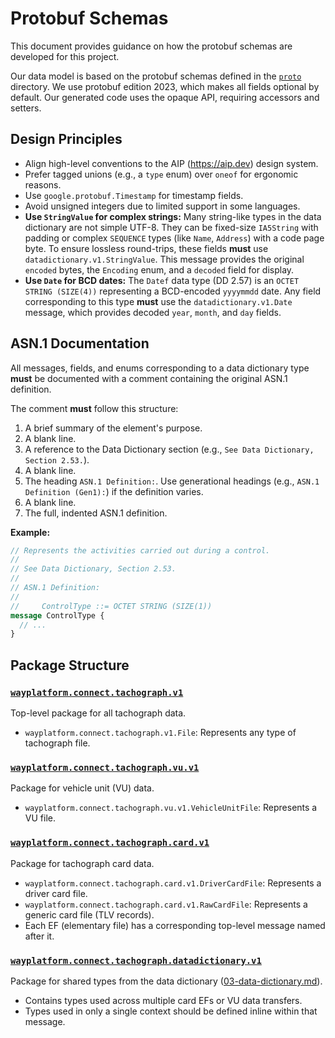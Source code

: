 # Protobuf Schemas

This document provides guidance on how the protobuf schemas are developed for this project.

Our data model is based on the protobuf schemas defined in the [`proto`](.) directory. We use protobuf edition 2023, which makes all fields optional by default. Our generated code uses the opaque API, requiring accessors and setters.

## Design Principles

- Align high-level conventions to the AIP (https://aip.dev) design system.
- Prefer tagged unions (e.g., a `type` enum) over `oneof` for ergonomic reasons.
- Use `google.protobuf.Timestamp` for timestamp fields.
- Avoid unsigned integers due to limited support in some languages.
- **Use `StringValue` for complex strings:** Many string-like types in the data dictionary are not simple UTF-8. They can be fixed-size `IA5String` with padding or complex `SEQUENCE` types (like `Name`, `Address`) with a code page byte. To ensure lossless round-trips, these fields **must** use `datadictionary.v1.StringValue`. This message provides the original `encoded` bytes, the `Encoding` enum, and a `decoded` field for display.
- **Use `Date` for BCD dates:** The `Datef` data type (DD 2.57) is an `OCTET STRING (SIZE(4))` representing a BCD-encoded `yyyymmdd` date. Any field corresponding to this type **must** use the `datadictionary.v1.Date` message, which provides decoded `year`, `month`, and `day` fields.

## ASN.1 Documentation

All messages, fields, and enums corresponding to a data dictionary type **must** be documented with a comment containing the original ASN.1 definition.

The comment **must** follow this structure:
1.  A brief summary of the element's purpose.
2.  A blank line.
3.  A reference to the Data Dictionary section (e.g., `See Data Dictionary, Section 2.53.`).
4.  A blank line.
5.  The heading `ASN.1 Definition:`. Use generational headings (e.g., `ASN.1 Definition (Gen1):`) if the definition varies.
6.  A blank line.
7.  The full, indented ASN.1 definition.

**Example:**
```protobuf
// Represents the activities carried out during a control.
//
// See Data Dictionary, Section 2.53.
//
// ASN.1 Definition:
//
//     ControlType ::= OCTET STRING (SIZE(1))
message ControlType {
  // ...
}
```

## Package Structure

### [`wayplatform.connect.tachograph.v1`](./wayplatform/connect/tachograph/v1)
Top-level package for all tachograph data.
- `wayplatform.connect.tachograph.v1.File`: Represents any type of tachograph file.

### [`wayplatform.connect.tachograph.vu.v1`](./wayplatform/connect/tachograph/vu/v1)
Package for vehicle unit (VU) data.
- `wayplatform.connect.tachograph.vu.v1.VehicleUnitFile`: Represents a VU file.

### [`wayplatform.connect.tachograph.card.v1`](./wayplatform/connect/tachograph/card/v1)
Package for tachograph card data.
- `wayplatform.connect.tachograph.card.v1.DriverCardFile`: Represents a driver card file.
- `wayplatform.connect.tachograph.card.v1.RawCardFile`: Represents a generic card file (TLV records).
- Each EF (elementary file) has a corresponding top-level message named after it.

### [`wayplatform.connect.tachograph.datadictionary.v1`](./wayplatform/connect/tachograph/datadictionary/v1)
Package for shared types from the data dictionary ([03-data-dictionary.md](../../docs/regulation/chapters/03-data-dictionary.md)).
- Contains types used across multiple card EFs or VU data transfers.
- Types used in only a single context should be defined inline within that message.
